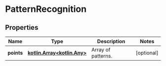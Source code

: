 
# PatternRecognition

## Properties
Name | Type | Description | Notes
------------ | ------------- | ------------- | -------------
**points** | [**kotlin.Array&lt;kotlin.Any&gt;**](kotlin.Any.md) | Array of patterns. |  [optional]



